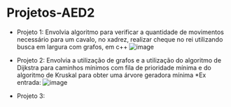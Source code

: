 # Projetos-AED2 
- Projeto 1: Envolvia algoritmo para verificar a quantidade de movimentos necessário para um cavalo, no xadrez, realizar cheque no rei utilizando busca em largura com grafos, em c++
![image](https://github.com/user-attachments/assets/a990b1d0-2fca-4888-b022-3bf0175e4ff3)

- Projeto 2: Envolvia a utilização de grafos e a utilização do algoritmo de Dijkstra para caminhos mínimos com fila de prioridade mínima e do algoritmo de Kruskal para obter uma árvore geradora mínima
*Ex entrada:
![image](https://github.com/user-attachments/assets/6a641b72-614e-4b8d-b1f6-303e6570bd23)

- Projeto 3:
